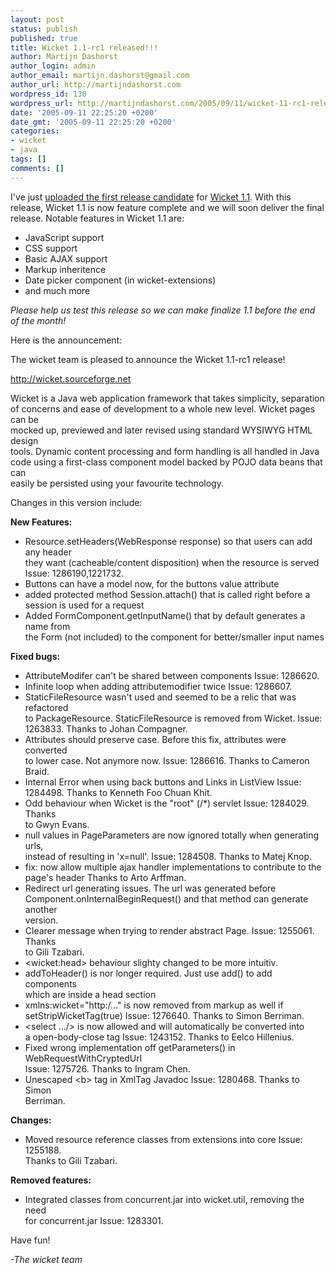 ```yaml
---
layout: post
status: publish
published: true
title: Wicket 1.1-rc1 released!!!
author: Martijn Dashorst
author_login: admin
author_email: martijn.dashorst@gmail.com
author_url: http://martijndashorst.com
wordpress_id: 130
wordpress_url: http://martijndashorst.com/2005/09/11/wicket-11-rc1-released/
date: '2005-09-11 22:25:20 +0200'
date_gmt: '2005-09-11 22:25:20 +0200'
categories:
- wicket
- java
tags: []
comments: []
---
```

<p>
I've just <a href="http://sourceforge.net/project/showfiles.php?group_id=119783">uploaded the first release candidate</a> for <a href="http://wicket.sf.net/wicket-1.1">Wicket 1.1</a>. With this release, Wicket 1.1 is now feature complete and we will soon deliver the final release. Notable features in Wicket 1.1 are:</p>
<ul>
<li>JavaScript support</li>
<li>CSS support</li>
<li>Basic AJAX support</li>
<li>Markup inheritence</li>
<li>Date picker component (in wicket-extensions)</li>
<li>and much more</li>
</ul>
<p>
<i>Please help us test this release so we can make finalize 1.1 before the end of the month!</i></p>
<p>Here is the announcement:</p>
<p>The wicket team is pleased to announce the Wicket 1.1-rc1 release!</p>
<p>
<a href="http://wicket.sourceforge.net">http://wicket.sourceforge.net</a></p>
<p>
Wicket is a Java web application framework that takes simplicity, separation<br />
of concerns and ease of development to a whole new level. Wicket pages can be<br />
mocked up, previewed and later revised using standard WYSIWYG HTML design<br />
tools. Dynamic content processing and form handling is all handled in Java<br />
code using a first-class component model backed by POJO data beans that can<br />
easily be persisted using your favourite technology.</p>
<p>
Changes in this version include:</p>
<p><b>New Features:</b></p>
<ul>
<li>Resource.setHeaders(WebResponse response) so that users can add any header<br />
  they want (cacheable/content disposition) when the resource is served<br />
  Issue: 1286190,1221732. </li>
<li>Buttons can have a model now, for the buttons value attribute </li>
<li>added protected method Session.attach() that is called right before a<br />
  session is used for a request</li>
<li>Added FormComponent.getInputName() that by default generates a name from<br />
  the Form (not included) to the component for better/smaller input names</li>
</ul>
<p><b>Fixed bugs:</b></p>
<ul>
<li>AttributeModifer can't be shared between components Issue: 1286620.</li>
<li>Infinite loop when adding attributemodifier twice Issue: 1286607.</li>
<li>StaticFileResource wasn't used and seemed to be a relic that was refactored<br />
  to PackageResource. StaticFileResource is removed from Wicket. Issue:<br />
  1263833. Thanks to Johan Compagner. </li>
<li>Attributes should preserve case. Before this fix, attributes were converted<br />
  to lower case. Not anymore now. Issue: 1286616. Thanks to Cameron Braid. </li>
<li>Internal Error when using back buttons and Links in ListView Issue:<br />
  1284498. Thanks to Kenneth Foo Chuan Khit.</li>
<li>Odd behaviour when Wicket is the "root" (/*) servlet Issue: 1284029. Thanks<br />
  to Gwyn Evans. </li>
<li>null values in PageParameters are now ignored totally when generating urls,<br />
  instead of resulting in 'x=null'. Issue: 1284508. Thanks to Matej Knop. </li>
<li>fix: now allow multiple ajax handler implementations to contribute to the<br />
  page's header Thanks to Arto Arffman. </li>
<li>Redirect url generating issues. The url was generated before<br />
  Component.onInternalBeginRequest() and that method can generate another<br />
  version. </li>
<li>Clearer message when trying to render abstract Page. Issue: 1255061. Thanks<br />
  to Gili Tzabari. </li>
<li>&lt;wicket:head&gt; behaviour slighty changed to be more intuitiv. </li>
<li>addToHeader() is nor longer required. Just use add() to add components<br />
  which are inside a head section </li>
<li>xmlns:wicket="http:/..." is now removed from markup as well if<br />
  setStripWicketTag(true) Issue: 1276640. Thanks to Simon Berriman. </li>
<li>&lt;select .../&gt; is now allowed and will automatically be converted into<br />
  a open-body-close tag Issue: 1243152. Thanks to Eelco Hillenius. </li>
<li>Fixed wrong implementation off getParameters() in WebRequestWithCryptedUrl<br />
  Issue: 1275726. Thanks to Ingram Chen. </li>
<li>Unescaped &lt;b&gt; tag in XmlTag Javadoc Issue: 1280468. Thanks to Simon<br />
  Berriman. </li>
</ul>
<p><b>Changes:</b></p>
<ul>
<li>Moved resource reference classes from extensions into core Issue: 1255188.<br />
  Thanks to Gili Tzabari. </li>
</ul>
<p><b>Removed features:</b></p>
<ul>
<li>Integrated classes from concurrent.jar into wicket.util, removing the need<br />
  for concurrent.jar Issue: 1283301.</li>
</ul>
<p>
Have fun!</p>
<p>
<i>-The wicket team</i></p>
